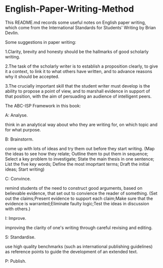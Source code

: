 # English-Paper-Writing-Method

This README.md records some useful notes on English paper writing, which come from the International Standards for Students' Writing by Brian Devlin.

Some suggestions in paper writing:

1.Clarity, brevity and honesty should be the hallmarks of good scholarly writing.

2.The task of the scholarly writer is to establish a proposition clearly, to give it a context, to link it to what others have written, and to advance reasons why it should be accepted.

3.The crucially important skill that the student writer must develop is the ability to propose a point of view, and to marshall evidence in support of that position, with the aim of persuading an audience of intelligent peers.


The ABC-ISP Framework in this book:

A: Analyse.

think in an analytical way about who they are writing for, on which topic and for what purpose.

B: Brainstorm. 

come up with lots of ideas and try them out before they start writing.
(Map the ideas to see how they relate; Outline them to put them in sequence; Select a key problem to investigate; State the main thesis in one sentence; List the five key words; Define the most imoprtant terms; Draft the initial ideas; Start writing)

C: Convince. 

remind students of the need to construct good arguments, based on believable evidence, that set out to convience the reader of something.
(Set out the claims;Present evidence to support each claim;Make sure that the evidence is warranted;Eliminate faulty logic;Test the ideas in discussion with others.)

I: Improve.

improving the clarity of one's writing through careful revising and editing.

S: Standardise. 

use high quality benchmarks (such as international publishing guidelines) as reference points to guide the development of an extended text.

P: Publish.






